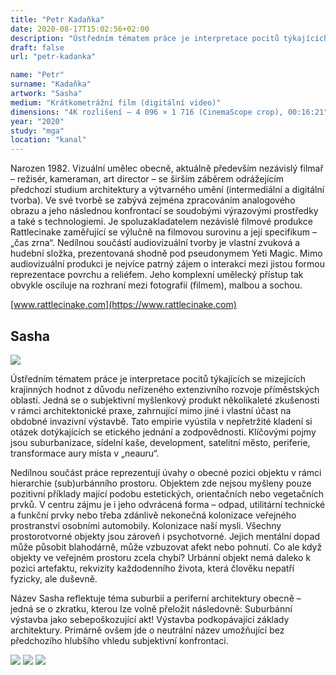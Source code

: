 ```yaml
---
title: "Petr Kadaňka"
date: 2020-08-17T15:02:56+02:00
description: "Ústředním tématem práce je interpretace pocitů týkajících se mizejících krajinných hodnot z důvodu neřízeného extenzivního rozvoje příměstských oblastí."
draft: false
url: "petr-kadanka"

name: "Petr"
surname: "Kadaňka"
artwork: "Sasha"
medium: "Krátkometrážní film (digitální video)"
dimensions: "4K rozlišení – 4 096 × 1 716 (CinemaScope crop), 00:16:21"
year: "2020"
study: "mga"
location: "kanal"
---
```


Narozen 1982. Vizuální umělec obecně, aktuálně především nezávislý filmař – režisér, kameraman, art director – se širším záběrem odrážejícím předchozí studium architektury a výtvarného umění (intermediální a digitální tvorba). Ve své tvorbě se zabývá zejména zpracováním analogového obrazu a jeho následnou konfrontací se soudobými výrazovými prostředky a také s technologiemi. Je spoluzakladatelem nezávislé filmové produkce Rattlecinake zaměřující se výlučně na filmovou surovinu a její specifikum – „čas zrna“. Nedílnou součástí audiovizuální tvorby je vlastní zvuková a hudební složka, prezentovaná shodně pod pseudonymem Yeti Magic. Mimo audiovizuální produkci je nejvíce patrný zájem o interakci mezi jistou formou reprezentace povrchu a reliéfem. Jeho komplexní umělecký přístup tak obvykle osciluje na rozhraní mezi fotografií (filmem), malbou a sochou.

[www.rattlecinake.com](https://www.rattlecinake.com)

## Sasha

![](/students/kadanka/1.jpg)

Ústředním tématem práce je interpretace pocitů týkajících se mizejících krajinných hodnot z důvodu neřízeného extenzivního rozvoje příměstských oblastí. Jedná se o subjektivní myšlenkový produkt několikaleté zkušenosti v rámci architektonické praxe, zahrnující mimo jiné i vlastní účast na obdobné invazivní výstavbě. Tato empirie vyústila v nepřetržité kladení si otázek dotýkajících se etického jednání a zodpovědnosti. Klíčovými pojmy jsou suburbanizace, sídelní kaše, development, satelitní město, periferie, transformace aury místa v „neauru“.

Nedílnou součást práce reprezentují úvahy o obecné pozici objektu v rámci hierarchie (sub)urbánního prostoru. Objektem zde nejsou myšleny pouze pozitivní příklady mající podobu estetických, orientačních nebo vegetačních prvků. V centru zájmu je i jeho odvrácená forma – odpad, utilitární technické a funkční prvky nebo třeba zdánlivě nekonečná kolonizace veřejného prostranství osobními automobily. Kolonizace naší mysli. Všechny prostorotvorné objekty jsou zároveň i psychotvorné. Jejich mentální dopad může působit blahodárně, může vzbuzovat afekt nebo pohnutí. Co ale když objekty ve veřejném prostoru zcela chybí? Urbánní objekt nemá daleko k pozici artefaktu, rekvizity každodenního života, která člověku nepatří fyzicky, ale duševně.

Název Sasha reflektuje téma suburbií a periferní architektury obecně – jedná se o zkratku, kterou lze volně přeložit následovně: Suburbánní výstavba jako sebepoškozující akt! Výstavba podkopávající základy architektury. Primárně ovšem jde o neutrální název umožňující bez předchozího hlubšího vhledu subjektivní konfrontaci.

![](/students/kadanka/2.jpg)
![](/students/kadanka/3.jpg)
![](/students/kadanka/4.jpg)
